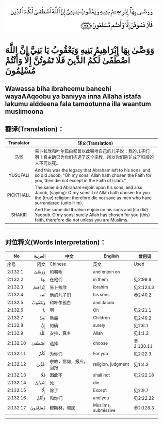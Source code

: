 ![002:132](images/002_132.gif)

#   وَوَصَّىٰ بِهَا إِبْرَاهِيمُ بَنِيهِ وَيَعْقُوبُ يَا بَنِيَّ إِنَّ اللَّهَ اصْطَفَىٰ لَكُمُ الدِّينَ فَلَا تَمُوتُنَّ إِلَّا وَأَنْتُمْ مُسْلِمُونَ 

## Wawassa biha ibraheemu baneehi wayaAAqoobu ya baniyya inna Allaha istafa lakumu alddeena fala tamootunna illa waantum muslimoona

## 翻译(Translation)：

| Translator | 译文(Translation)                                            |
| :--------: | ------------------------------------------------------------ |
|    马坚    | 易卜拉欣和叶尔孤白都曾以此嘱咐自己的儿子说：我的儿子们啊！真主确已为你们拣选了这个宗教，所以你们除非成了归顺的人不可以死。 |
|  YUSUFALI  | And this was the legacy that Abraham left to his sons, and so did Jacob; "Oh my sons! Allah hath chosen the Faith for you; then die not except in the Faith of Islam." |
| PICKTHALL  | The same did Abraham enjoin upon his sons, and also Jacob, (saying): O my sons! Lo! Allah hath chosen for you the (true) religion; therefore die not save as men who have surrendered (unto Him). |
|   SHAKIR   | And the same did Ibrahim enjoin on his sons and (so did) Yaqoub. O my sons! surely Allah has chosen for you (this) faith, therefore die not unless you are Muslims. |

---

## 对位释义(Words Interpretation)：

| No       | العربية | 中文                   | English             | 曾用词     |
| -------- | ------: | ---------------------- | ------------------- | ---------- |
| 序号     |    阿文 | Chinese                | 英文                | Used       |
| 2:132.1  |    وَوَصَّىٰ | 和嘱咐                 | and enjoin on       |            |
| 2:132.2  |     بِهَا | 在他们                 | in them             | 见2:99.8   |
| 2:132.3  | إِبْرَاهِيمُ | 易卜拉欣               | Ibrahim             | 见2:124.3  |
| 2:132.4  |    بَنِيهِ | 他的儿子们             | his sons            | 参2:40.2   |
| 2:132.5  |  وَيَعْقُوبُ | 和叶尔孤白             | and Jacob           |            |
| 2:132.6  |      يَا | 啊                     | Oh                  | 见2:21.1   |
| 2:132.7  |     بَنِيَّ | 后裔                   | Children            | 见2:40.2   |
| 2:132.8  |      إِنَّ | 的确                   | surely              | 见2:6.1    |
| 2:132.9  |    اللَّهَ | 安拉，真主             | Allah               | 见1:1.2    |
| 2:132.10 |   اصْطَفَىٰ | 选择                   | choose              | 参2:130.11 |
| 2:132.11 |     لَكُمُ | 为你们                 | For you             | 见2:22.3   |
| 2:132.12 |   الدِّينَ | 宗教，信仰，报应，回报 | religion, judgment  | 见1:4.3    |
| 2:132.13 |     فَلَا | 因此不                 | shall not           | 见2:22.18  |
| 2:132.14 |   تَمُوتُنَّ | 死                     | die                 |            |
| 2:132.15 |     إِلَّا | 除了                   | Except              | 见2:9.7    |
| 2:132.16 |   وَأَنْتُمْ | 和你们                 | and you             | 见2:22.22  |
| 2:132.17 |  مُسْلِمُونَ | 穆斯林，顺民           | Muslims, submissive | 参2:128.3  |

---
